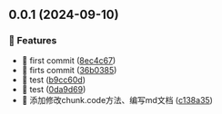 ## 0.0.1 (2024-09-10)


### 🚀 Features

- 🚀 first commit ([8ec4c67](https://github.com/Augenstern936/vite-plugin-auto-inject-css/commit/8ec4c67))
- 🚀 firts commit ([36b0385](https://github.com/Augenstern936/vite-plugin-auto-inject-css/commit/36b0385))
- 🚀 test ([b9cc60d](https://github.com/Augenstern936/vite-plugin-auto-inject-css/commit/b9cc60d))
- 🚀 test ([0da9d69](https://github.com/Augenstern936/vite-plugin-auto-inject-css/commit/0da9d69))
- 🚀 添加修改chunk.code方法、编写md文档 ([c138a35](https://github.com/Augenstern936/vite-plugin-auto-inject-css/commit/c138a35))